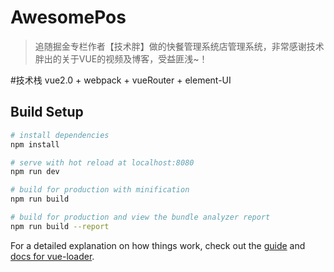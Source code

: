 # AwesomePos

> 追随掘金专栏作者【技术胖】做的快餐管理系统店管理系统，非常感谢技术胖出的关于VUE的视频及博客，受益匪浅~！

#技术栈
vue2.0 + webpack + vueRouter + element-UI

## Build Setup

``` bash
# install dependencies
npm install

# serve with hot reload at localhost:8080
npm run dev

# build for production with minification
npm run build

# build for production and view the bundle analyzer report
npm run build --report
```

For a detailed explanation on how things work, check out the [guide](http://vuejs-templates.github.io/webpack/) and [docs for vue-loader](http://vuejs.github.io/vue-loader).
